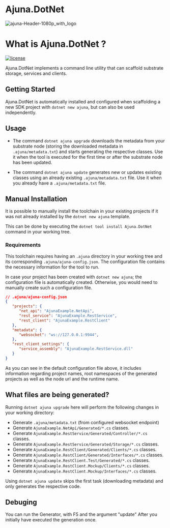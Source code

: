 # Ajuna.DotNet
![ajuna-Header-1080p_with_logo](https://user-images.githubusercontent.com/17710198/136852531-d9eb47cd-efcd-4c88-bdbf-78dfcbffe287.png)

# What is Ajuna.DotNet ?
[![license](https://img.shields.io/github/license/ajuna-network/Ajuna.SDK)](https://github.com/ajuna-network/Ajuna.SDK/blob/origin/LICENSE)

Ajuna.DotNet implements a command line utility that can scaffold substrate storage, services and clients.

## Getting Started
Ajuna.DotNet is automatically installed and configured when scaffolding a new SDK project with `dotnet new ajuna`, but can also be used independently.

## Usage

- The command `dotnet ajuna upgrade` downloads the metadata from your substrate node (storing the downloaded metadata in `.ajuna/metadata.txt`) and starts generating the respective classes. Use it when the tool is executed for the first time or after the substrate node has been updated.


- The command `dotnet ajuna update` generates new or updates existing classes using an already existing `.ajuna/metadata.txt` file. Use it when you already have a  `.ajuna/metadata.txt` file.


## Manual Installation
It is possible to manually install the toolchain in your existing projects if it was not already installed by the `dotnet new ajuna` template.

This can be done by executing the `dotnet tool install Ajuna.DotNet` command in your working tree.

### Requirements

This toolchain requires having an `.ajuna` directory in your working tree and its corresponding `.ajuna/ajuna-config.json`. The configuration file contains the necessary information for the tool to run.

In case your project has been created with `dotnet new ajuna`; the configuration file is automatically created. Otherwise, you would need to manually create such a configuration file.


```json
// .ajuna/ajuna-config.json
{
   "projects": {
      "net_api": "AjunaExample.NetApi",
      "rest_service": "AjunaExample.RestService",
      "rest_client": "AjunaExample.RestClient"
   },
   "metadata": {
      "websocket": "ws://127.0.0.1:9944",
   },
   "rest_client_settings": {
      "service_assembly": "AjunaExample.RestService.dll"
   }
}
```

As you can see in the default configuration file above, it includes information regarding project names, root namespaces of the generated projects as well as the node url and the runtime name.

## What files are being generated?

Running `dotnet ajuna upgrade` here will perform the following changes in your working directory:

- Generate `.ajuna/metadata.txt` (from configured websocket endpoint)
- Generate `AjunaExample.NetApi/Generated/*.cs` classes.
- Generate `AjunaExample.RestService/Generated/Controller/*.cs` classes.
- Generate `AjunaExample.RestService/Generated/Storage/*.cs` classes.
- Generate `AjunaExample.RestClient/Generated/Clients/*.cs` classes.
- Generate `AjunaExample.RestClient/Generated/Interfaces/*.cs` classes.
- Generate `AjunaExample.RestClient.Test/Generated/*.cs` classes.
- Generate `AjunaExample.RestClient.Mockup/Clients/*.cs` classes.
- Generate `AjunaExample.RestClient.Mockup/Interfaces/*.cs` classes.

Using `dotnet ajuna update` skips the first task (downloading metadata) and only generates the respective code.

## Debuging

You can run the Generator, with F5 and the argument "update"
After you initially have executed the generation once.